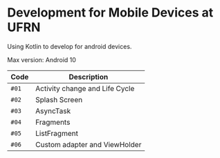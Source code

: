 # Development for Mobile Devices at UFRN

Using Kotlin to develop for android devices.

Max version: Android 10

Code | Description
|---|---|
`#01` |  Activity change and Life Cycle
`#02` | Splash Screen
`#03` | AsyncTask
`#04` | Fragments
`#05` | ListFragment
`#06` | Custom adapter and ViewHolder
